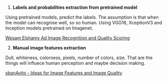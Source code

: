 1. **Labels and probabilities extraction from pretrained model**

Using pretrained models, predict the labels. The assumption is that when the model can recognise well, so so human. Using VGG16, XceptionV3 and Inception models pretrained on Imagenet.

[Wesam Elshamy Ad Image Recognition and Quality Scoring](https://www.kaggle.com/wesamelshamy/ad-image-recognition-and-quality-scoring)

2. **Manual image features extraction**

Dull, whiteness, colorness, pixels, number of colors, size. That are the things will influece human perception and maybe decision making. 

[sbanAvito - Ideas for Image Features and Image Quality](https://www.kaggle.com/shivamb/avito-ideas-for-image-features-and-image-quality)
